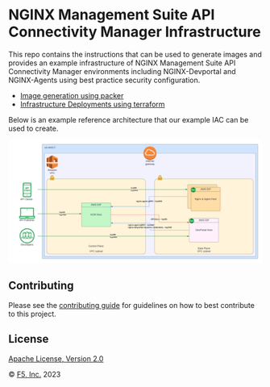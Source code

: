 # NGINX Management Suite API Connectivity Manager Infrastructure

This repo contains the instructions that can be used to generate images and provides an example infrastructure of NGINX Management Suite API Connectivity Manager environments including NGINX-Devportal and NGINX-Agents using best practice security configuration.

- [Image generation using packer](packer/README.md)
- [Infrastructure Deployments using terraform](terraform/README.md)

Below is an example reference architecture that our example IAC can be used to create.

![Terraform Reference Architecture](./terraform-reference-architecture.png)

## Contributing

Please see the [contributing guide](https://github.com/nginxinc/nms-iac/blob/main/CONTRIBUTING.md) for guidelines on how to best contribute to this project.

## License

[Apache License, Version 2.0](https://github.com/nginxinc/nms-iac/blob/main/LICENSE)

&copy; [F5, Inc.](https://www.f5.com/) 2023
